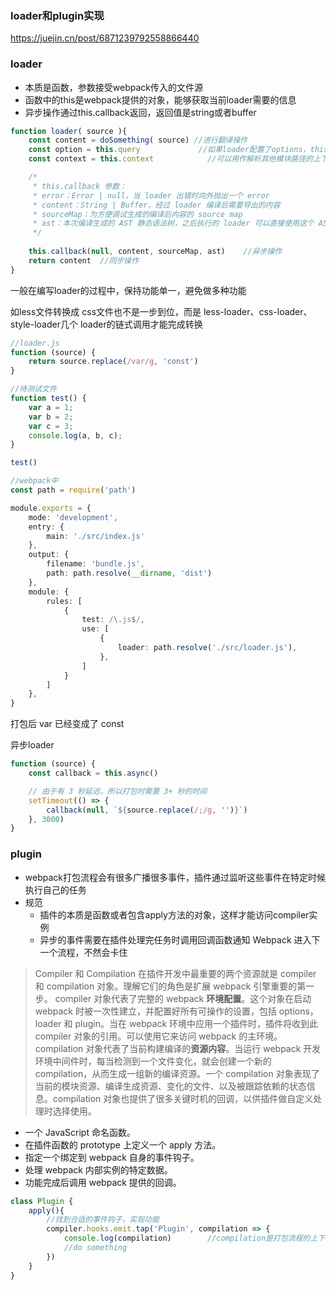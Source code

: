 <!--
 * @Author: error: git config user.name && git config user.email & please set dead value or install git
 * @Date: 2022-11-06 12:43:25
 * @LastEditors: error: git config user.name && git config user.email & please set dead value or install git
 * @LastEditTime: 2022-11-06 23:39:03
 * @FilePath: \webStudy\webpack\实现\loader.md
 * @Description: 这是默认设置,请设置`customMade`, 打开koroFileHeader查看配置 进行设置: https://github.com/OBKoro1/koro1FileHeader/wiki/%E9%85%8D%E7%BD%AE
-->

### loader和plugin实现

https://juejin.cn/post/6871239792558866440

### loader 

+ 本质是函数，参数接受webpack传入的文件源
+ 函数中的this是webpack提供的对象，能够获取当前loader需要的信息
+ 异步操作通过this.callback返回，返回值是string或者buffer

```ts
function loader( source ){
    const content = doSomething( source) //进行翻译操作
    const option = this.query             //如果loader配置了options，this.query将指向 options
    const context = this.context            //可以用作解析其他模块路径的上下文

    /*
     * this.callback 参数：
     * error：Error | null，当 loader 出错时向外抛出一个 error
     * content：String | Buffer，经过 loader 编译后需要导出的内容
     * sourceMap：为方便调试生成的编译后内容的 source map
     * ast：本次编译生成的 AST 静态语法树，之后执行的 loader 可以直接使用这个 AST，进而省去重复生成 AST 的过程
     */
    
    this.callback(null, content, sourceMap, ast)    //异步操作
    return content  //同步操作
}
```
一般在编写loader的过程中，保持功能单一，避免做多种功能

如less文件转换成 css文件也不是一步到位，而是 less-loader、css-loader、style-loader几个 loader的链式调用才能完成转换

```ts
//loader.js
function (source) {
    return source.replace(/var/g, 'const')
}

//待测试文件
function test() {
    var a = 1;
    var b = 2;
    var c = 3;
    console.log(a, b, c);
}

test()

//webpack中
const path = require('path')

module.exports = {
    mode: 'development',
    entry: {
        main: './src/index.js'
    },
    output: {
        filename: 'bundle.js',
        path: path.resolve(__dirname, 'dist')
    },
    module: {
        rules: [
            {
                test: /\.js$/,
                use: [
                    {
                        loader: path.resolve('./src/loader.js'),
                    },
                ]
            }
        ]
    },
}

```
打包后 var 已经变成了 const

异步loader
```ts
function (source) {
    const callback = this.async()

    // 由于有 3 秒延迟，所以打包时需要 3+ 秒的时间
    setTimeout(() => {
        callback(null, `${source.replace(/;/g, '')}`)
    }, 3000)
}
```

### plugin

+ webpack打包流程会有很多广播很多事件，插件通过监听这些事件在特定时候执行自己的任务
+ 规范
  + 插件的本质是函数或者包含apply方法的对象，这样才能访问compiler实例
  + 异步的事件需要在插件处理完任务时调用回调函数通知 Webpack 进入下一个流程，不然会卡住

> Compiler 和 Compilation 在插件开发中最重要的两个资源就是 compiler 和 compilation 对象。理解它们的角色是扩展 webpack 引擎重要的第一步。
> compiler 对象代表了完整的 webpack **环境配置**。这个对象在启动 webpack 时被一次性建立，并配置好所有可操作的设置，包括 options，loader 和 plugin。当在 webpack 环境中应用一个插件时，插件将收到此 compiler 对象的引用。可以使用它来访问 webpack 的主环境。
> compilation 对象代表了当前构建编译的**资源内容**。当运行 webpack 开发环境中间件时，每当检测到一个文件变化，就会创建一个新的 compilation，从而生成一组新的编译资源。一个 compilation 对象表现了当前的模块资源、编译生成资源、变化的文件、以及被跟踪依赖的状态信息。compilation 对象也提供了很多关键时机的回调，以供插件做自定义处理时选择使用。


+ 一个 JavaScript 命名函数。
+ 在插件函数的 prototype 上定义一个 apply 方法。
+ 指定一个绑定到 webpack 自身的事件钩子。
+ 处理 webpack 内部实例的特定数据。
+ 功能完成后调用 webpack 提供的回调。


```ts
class Plugin {
    apply(){
        //找到合适的事件钩子，实现功能
        compiler.hooks.emit.tap('Plugin', compilation => {
            console.log(compilation)        //compilation是打包流程的上下文
            //do something
        })
    }
}